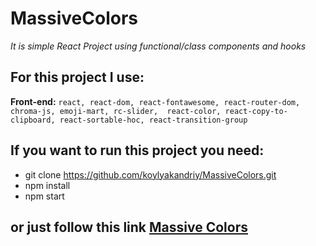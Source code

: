 # MassiveColors

*It is simple React Project using functional/class components and hooks*

## For this project I use:

**Front-end:**
`react, react-dom, react-fontawesome, react-router-dom, chroma-js, emoji-mart, rc-slider, 
react-color, react-copy-to-clipboard, react-sortable-hoc, react-transition-group`

## If you want to run this project you need:
- git clone https://github.com/koylyakandriy/MassiveColors.git
- npm install
- npm start

## or just follow this link [Massive Colors](https://koylyakandriy.github.io/MassiveColors/)

